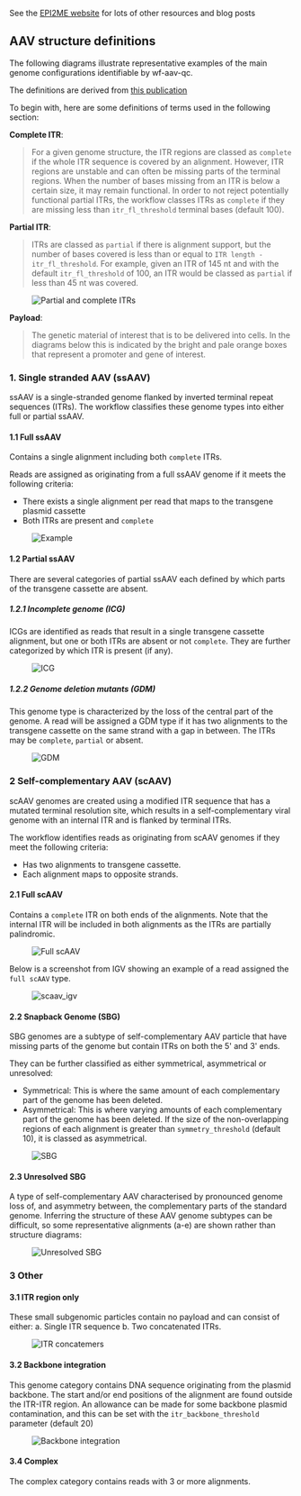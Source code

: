 <!---Any other sections that are relevant specifically to this workflow and may be useful to users eg. ## Related blog posts. ## Learning center links.--->

See the [EPI2ME website](https://labs.epi2me.io/) for lots of other resources and blog posts


## AAV structure definitions

The following diagrams illustrate representative examples of the main genome configurations identifiable by wf-aav-qc.

The definitions are derived from [this publication](https://doi.org/10.1016/j.omtn.2022.08.027) 

To begin with, here are some definitions of terms used in the following section:

**Complete ITR**:
> For a given genome structure, the ITR regions are classed as `complete` if the whole ITR sequence is
covered by an alignment. However, ITR regions are unstable and can often be missing parts of the terminal regions.
When the number of bases missing from an ITR is below a certain size, it may remain functional.
In order to not reject potentially functional partial ITRs, the workflow classes ITRs as `complete` if they are missing
less than `itr_fl_threshold` terminal bases (default 100).

**Partial ITR**:
> ITRs are classed as `partial` if there is alignment support, but the number of bases covered is less than or equal to `ITR length - itr_fl_threshold`.
For example, given an ITR of 145 nt and with the default `itr_fl_threshold` of 100, an ITR would be classed as `partial`
if less than 45 nt was covered.

<figure>
<img src="docs/images/genome_diagrams/complete_partial_itr.png" alt="Partial and complete ITRs"/>
</figure>


**Payload**:
> The genetic material of interest that is to be delivered into cells. In the diagrams below this is indicated by the 
bright and pale orange boxes that represent a promoter and gene of interest.

### 1. Single stranded AAV (ssAAV)
ssAAV is a single-stranded genome flanked by inverted terminal repeat sequences (ITRs).
The workflow classifies these genome types into either full or partial ssAAV.


#### 1.1 Full ssAAV
Contains a single alignment including both `complete` ITRs.

Reads are assigned as originating from a full ssAAV genome if it meets the following criteria:
* There exists a single alignment per read that maps to the transgene plasmid cassette 
* Both ITRs are present and `complete`


<figure>
<img src="docs/images/genome_diagrams/full_ss.png" alt="Example"/>
</figure>

#### 1.2 Partial ssAAV
There are several categories of partial ssAAV each defined by which parts of the transgene cassette are absent.

##### 1.2.1 Incomplete genome (ICG)
ICGs are identified as reads that result in a single transgene cassette alignment, 
but one or both ITRs are absent or not `complete`.
They are further categorized by which ITR is present (if any).

<figure>
<img src="docs/images/genome_diagrams/icg.png" alt="ICG"/>
</figure>


##### 1.2.2 Genome deletion mutants (GDM)
This genome type is characterized by the loss of the central part of the genome. 
A read will be assigned a GDM type if it has two alignments to the transgene cassette on the same strand with a gap in between. 
The ITRs may be `complete`, `partial` or absent.

<figure>
<img src="docs/images/genome_diagrams/gdm.png" alt="GDM"/>
</figure>


### 2 Self-complementary AAV (scAAV)

scAAV genomes are created using a modified ITR sequence that has a mutated terminal resolution site, which results in a 
self-complementary viral genome with an internal ITR and is flanked by terminal ITRs.  

The workflow identifies reads as originating from scAAV genomes if they meet the following criteria:
* Has two alignments to transgene cassette.
* Each alignment maps to opposite strands.


#### 2.1 Full scAAV
Contains a `complete` ITR on both ends of the alignments. Note that the internal ITR will be included in both 
alignments as the ITRs are partially palindromic.  
<figure>
<img src="docs/images/genome_diagrams/full_sc.png" alt="Full scAAV"/>
</figure>

Below is a screenshot from IGV showing an example of a read assigned the `full scAAV` type.
<figure>
<img src="docs/images/genome_diagrams/full_sc_igv.png" alt="scaav_igv"/>
</figure>


#### 2.2 Snapback Genome (SBG)
SBG genomes are a subtype of self-complementary AAV particle that have missing parts of the genome but contain
ITRs on both the 5' and 3' ends. 

They can be further classified as either symmetrical, asymmetrical or unresolved:
* Symmetrical: This is where the same amount of each complementary part of the genome has been deleted.
* Asymmetrical: This is where varying amounts of each complementary part of the genome has been deleted.
If the size of the non-overlapping regions of each alignment is greater than `symmetry_threshold` (default 10),
it is classed as asymmetrical.
<figure>
<img src="docs/images/genome_diagrams/sbg.png" alt="SBG"/>
</figure>


#### 2.3 Unresolved SBG
A type of self-complementary AAV characterised by pronounced genome loss of, and asymmetry between, the complementary parts of
the standard genome. Inferring the structure of these AAV genome subtypes can be difficult, so some representative
alignments (a-e) are shown rather than structure diagrams:
<figure>
<img src="docs/images/genome_diagrams/unresolved_sbg.png" alt="Unresolved SBG"/>
</figure>

### 3 Other 

#### 3.1 ITR region only
These small subgenomic particles contain no payload and can consist of either:
a. Single ITR sequence
b. Two concatenated ITRs. 

<figure>
<img src="docs/images/genome_diagrams/itr_only.png" alt="ITR concatemers"/>
</figure>


#### 3.2 Backbone integration
This genome category contains DNA sequence originating from the plasmid backbone.
The start and/or end positions of the alignment are found outside the ITR-ITR region.
An allowance can be made for some backbone plasmid contamination, and this can be set with the `itr_backbone_threshold` parameter (default 20)

<figure>
<img src="docs/images/genome_diagrams/bb_integration.png" alt="Backbone integration"/>
</figure>


#### 3.4 Complex
The complex category contains reads with 3 or more alignments.